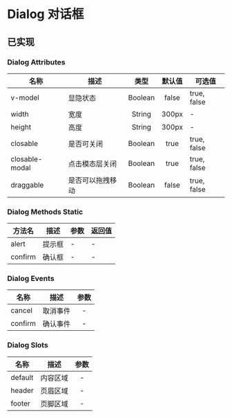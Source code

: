 # Dialog 对话框

## 已实现


### Dialog Attributes
| 名称           | 描述             |  类型   | 默认值 | 可选值      |
| -------------- | ---------------- | :-----: | :----: | ----------- |
| v-model        | 显隐状态         | Boolean | false  | true, false |
| width          | 宽度             | String  | 300px  | -           |
| height         | 高度             | String  | 300px  | -           |
| closable       | 是否可关闭       | Boolean |  true  | true, false |
| closable-modal | 点击模态层关闭   | Boolean |  true  | true, false |
| draggable      | 是否可以拖拽移动 | Boolean | false  | true, false |

### Dialog Methods Static

| 方法名  | 描述   | 参数 | 返回值 |
| ------- | ------ | ---- | ------ |
| alert   | 提示框 | -    | -      |
| confirm | 确认框 | -    | -      |

### Dialog Events
| 名称    | 描述     | 参数  |
| ------- | -------- | :---: |
| cancel  | 取消事件 |   -   |
| confirm | 确认事件 |   -   |

### Dialog Slots
| 名称    | 描述     | 参数  |
| ------- | -------- | :---: |
| default | 内容区域 |   -   |
| header  | 页眉区域 |   -   |
| footer  | 页脚区域 |   -   |